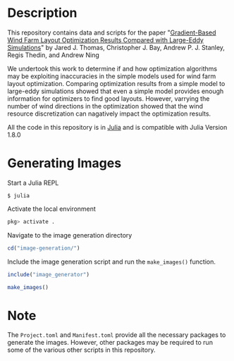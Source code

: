 # Description

This repository contains data and scripts for the paper "[Gradient-Based Wind Farm Layout Optimization Results Compared with Large-Eddy Simulations](	
https://doi.org/10.5194/wes-2022-4)" by Jared J. Thomas, Christopher J. Bay, Andrew P. J. Stanley, Regis Thedin, and Andrew Ning

We undertook this work to determine if and how optimization algorithms may be exploiting inaccuracies in the simple models used for wind farm layout optimization. Comparing optimization results from a simple model to large-eddy simulations showed that even a simple model provides enough information for optimizers to find good layouts. However, varrying the number of wind directions in the optimization showed that the wind resource discretization can nagatively impact the optimization results.

All the code in this repository is in [Julia](https://julialang.org) and is compatible with Julia Version 1.8.0

# Generating Images

Start a Julia REPL

`$ julia`

Activate the local environment

```julia
pkg> activate .
```

Navigate to the image generation directory

```julia
cd("image-generation/")
```

Include the image generation script and run the `make_images()` function.

```julia
include("image_generator")

make_images()
```

# Note
The `Project.toml` and `Manifest.toml` provide all the necessary packages to generate the images. However, other packages may be required to run some of the various other scripts in this repository.